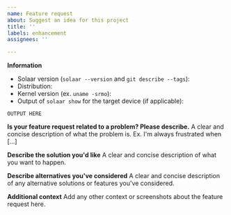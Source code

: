 ```yaml
---
name: Feature request
about: Suggest an idea for this project
title: ''
labels: enhancement
assignees: ''

---
```


**Information**
<!-- Please update to Solaar from this repository before asking for a new feature. -->
- Solaar version (`solaar --version` and `git describe --tags`):
- Distribution:
- Kernel version (ex. `uname -srmo`):
- Output of `solaar show` for the target device (if applicable):
```
OUTPUT HERE
```

**Is your feature request related to a problem? Please describe.**
A clear and concise description of what the problem is. Ex. I'm always frustrated when [...]

**Describe the solution you'd like**
A clear and concise description of what you want to happen.

**Describe alternatives you've considered**
A clear and concise description of any alternative solutions or features you've considered.

**Additional context**
Add any other context or screenshots about the feature request here.
